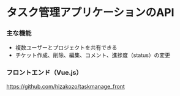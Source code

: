 # タスク管理アプリケーションのAPI

### 主な機能
- 複数ユーザーとプロジェクトを共有できる
- チケット作成、削除、編集、コメント、進捗度（status）の変更

### フロントエンド（Vue.js）
https://github.com/hizakozo/taskmanage_front
